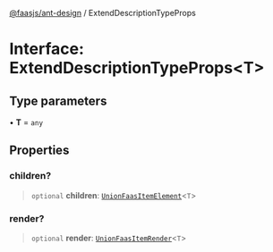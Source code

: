 [@faasjs/ant-design](../README.md) / ExtendDescriptionTypeProps

# Interface: ExtendDescriptionTypeProps\<T\>

## Type parameters

• **T** = `any`

## Properties

### children?

> `optional` **children**: [`UnionFaasItemElement`](../type-aliases/UnionFaasItemElement.md)\<`T`\>

### render?

> `optional` **render**: [`UnionFaasItemRender`](../type-aliases/UnionFaasItemRender.md)\<`T`\>
